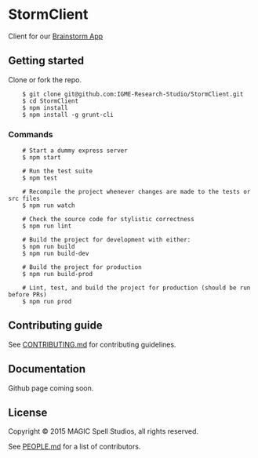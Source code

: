 # StormClient

Client for our [Brainstorm App](http://the-storm.herokuapp.com/)

## Getting started

Clone or fork the repo.

```
    $ git clone git@github.com:IGME-Research-Studio/StormClient.git
    $ cd StormClient
    $ npm install
    $ npm install -g grunt-cli
```

### Commands
```
    # Start a dummy express server
    $ npm start

    # Run the test suite
    $ npm test

    # Recompile the project whenever changes are made to the tests or src files
    $ npm run watch

    # Check the source code for stylistic correctness
    $ npm run lint

    # Build the project for development with either:
    $ npm run build
    $ npm run build-dev

    # Build the project for production
    $ npm run build-prod

    # Lint, test, and build the project for production (should be run before PRs)
    $ npm run prod
```

## Contributing guide

See [CONTRIBUTING.md](CONTRIBUTING.md) for contributing guidelines.

## Documentation

Github page coming soon.

## License

Copyright &copy; 2015 MAGIC Spell Studios, all rights reserved.

See [PEOPLE.md](PEOPLE.md) for a list of contributors.
